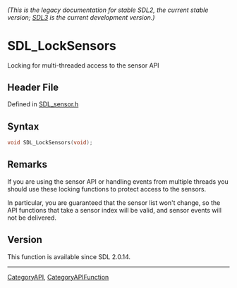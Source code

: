 ###### (This is the legacy documentation for stable SDL2, the current stable version; [SDL3](https://wiki.libsdl.org/SDL3/) is the current development version.)
# SDL_LockSensors

Locking for multi-threaded access to the sensor API

## Header File

Defined in [SDL_sensor.h](https://github.com/libsdl-org/SDL/blob/SDL2/include/SDL_sensor.h)

## Syntax

```c
void SDL_LockSensors(void);

```

## Remarks

If you are using the sensor API or handling events from multiple threads
you should use these locking functions to protect access to the sensors.

In particular, you are guaranteed that the sensor list won't change, so the
API functions that take a sensor index will be valid, and sensor events
will not be delivered.

## Version

This function is available since SDL 2.0.14.

----
[CategoryAPI](CategoryAPI), [CategoryAPIFunction](CategoryAPIFunction)

